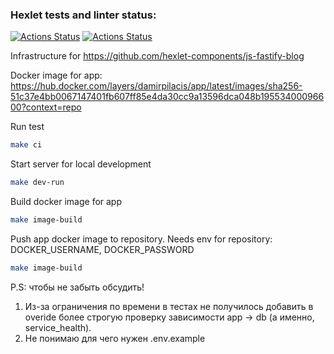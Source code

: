 ### Hexlet tests and linter status:
[![Actions Status](https://github.com/DamirJann/devops-for-programmers-project-74/actions/workflows/hexlet-check.yml/badge.svg)](https://github.com/DamirJann/devops-for-programmers-project-74/actions)
[![Actions Status](https://github.com/DamirJann/devops-for-programmers-project-74/actions/workflows/push.yml/badge.svg)](https://github.com/DamirJann/devops-for-programmers-project-74/actions)

Infrastructure for https://github.com/hexlet-components/js-fastify-blog 
 
Docker image for app: https://hub.docker.com/layers/damirpilacis/app/latest/images/sha256-51c37e4bb0067147401fb607ff85e4da30cc9a13596dca048b19553400096600?context=repo

Run test

```bash
make ci
```

Start server for local development

```bash
make dev-run
```

Build docker image for app

```bash
make image-build
```

Push app docker image to repository. Needs env for repository: DOCKER_USERNAME, DOCKER_PASSWORD

```bash
make image-build 
```


P.S: чтобы не забыть обсудить!
1) Из-за ограничения по времени в тестах не получилось добавить в overide более строгую проверку зависимости app -> db (а именно, service_health).
2) Не понимаю для чего нужен .env.example